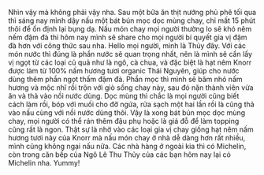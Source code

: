 Nhìn vậy mà không phải vậy nha. Sau một bữa ăn thịt nướng phủ phê tối qua thì sáng nay mình dậy nấu một bát bún mọc dọc mùng chay, chỉ mất 15 phút thôi để ổn định lại bụng dạ. Nấu món chay mọi người thường lo sẽ khó nêm nếm đậm đà thì hôm nay mình sẽ share cho mọi người bí quyết gia vị đậm đà hơn với công thức sau nha. Hello mọi người, mình là Thủy đây. Với các món nước thì đúng là phần nước sẽ quan trọng nhất, nên là mình sẽ cần lấy vị ngọt từ các loại củ quả như là ngô, cà chua, và đặc biệt là hạt nêm Knorr được làm từ 100% nấm hương tươi organic Thái Nguyên, giúp cho nước dùng thêm phần ngọt thấm đậm đà. Phần mọc thì mình sẽ băm nhỏ nấm hương và mộc nhĩ rồi trộn với giò sống chay này, sau đó nặn thành viên vừa ăn và thả vào nồi nước dùng. Dọc mùng thì chắc là mọi người cũng biết cách làm rồi, bóp với muối cho đỡ ngứa, rửa sạch một hai lần rồi là cũng thả vào nấu cùng với nồi nước dùng thôi. Vậy là xong bát bún mọc dọc mùng chay, mọi người có thể rán thêm đậu phụ hoặc là giá đỗ để làm topping cũng rất là ngon. Thật sự là nhờ vào các loại gia vị chay giống hạt nêm nấm hương tươi này của Knorr mà nấu món chay ở nhà dễ dàng hơn rất nhiều, mình cũng không ngại nấu nữa. Các nhà hàng ở ngoài kia thì có Michelin, còn trong căn bếp của Ngô Lê Thu Thủy của các bạn hôm nay lại có Michelin nha. Yummy!